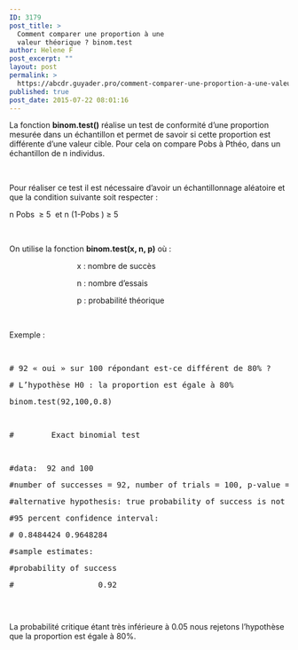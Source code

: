 ```yaml
---
ID: 3179
post_title: >
  Comment comparer une proportion à une
  valeur théorique ? binom.test
author: Helene F
post_excerpt: ""
layout: post
permalink: >
  https://abcdr.guyader.pro/comment-comparer-une-proportion-a-une-valeur-theorique-binom-test/
published: true
post_date: 2015-07-22 08:01:16
---
```

<p>La fonction <b>binom.test()</b> réalise un test de conformité d’une proportion mesurée dans un échantillon et permet de savoir si cette proportion est différente d’une valeur cible. Pour cela on compare Pobs à Pthéo, dans un échantillon de n individus.</p><p> </p><p>Pour réaliser ce test il est nécessaire d’avoir un échantillonnage aléatoire et que la condition suivante soit respecter :</p><p>n Pobs  ≥ 5  et n (1-Pobs ) ≥ 5</p><p> </p><p>On utilise la fonction <b>binom.test(x, n, p)</b> où :</p><p>                               x : nombre de succès</p><p>                               n : nombre d’essais</p><p>                               p : probabilité théorique</p><p> </p><p>Exemple :</p><p> <pre lang='rsplus'>              </p><p># 92 « oui » sur 100 répondant est-ce différent de 80% ?</p><p># L’hypothèse H0 : la proportion est égale à 80%</p><p>binom.test(92,100,0.8)</p><p> </p><p>#        Exact binomial test</p><p> </p><p>#data:  92 and 100</p><p>#number of successes = 92, number of trials = 100, p-value = 0.001592</p><p>#alternative hypothesis: true probability of success is not equal to 0.8</p><p>#95 percent confidence interval:</p><p># 0.8484424 0.9648284</p><p>#sample estimates:</p><p>#probability of success</p><p>#                  0.92</p><p></pre>  </p><p>La probabilité critique étant très inférieure à 0.05 nous rejetons l’hypothèse que la proportion est égale à 80%.</p>